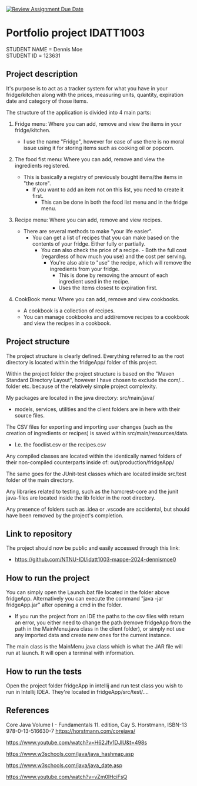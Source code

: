 [![Review Assignment Due Date](https://classroom.github.com/assets/deadline-readme-button-22041afd0340ce965d47ae6ef1cefeee28c7c493a6346c4f15d667ab976d596c.svg)](https://classroom.github.com/a/INcAwgxk)

# Portfolio project IDATT1003

STUDENT NAME = Dennis Moe  
STUDENT ID = 123631

## Project description

It's purpose is to act as a tracker system for what you have in your fridge/kitchen
along with the prices, measuring units, quantity, expiration date and category of those items.

The structure of the application is divided into 4 main parts:

1.  Fridge menu: Where you can add, remove and view the items in your fridge/kitchen.

    - I use the name "Fridge", however for ease of use there is no moral issue using it for storing
      items such as cooking oil or popcorn.

2.  The food fist menu: Where you can add, remove and view the ingredients registered.

    - This is basically a registry of previously bought items/the items in "the store".
      - If you want to add an item not on this list, you need to create it first.
        - This can be done in both the food list menu and in the fridge menu.

3.  Recipe menu: Where you can add, remove and view recipes.

    - There are several methods to make "your life easier".
      - You can get a list of recipes that you can make based on the contents
        of your fridge. Either fully or partially.
        - You can also check the price of a recipe. - Both the full cost (regardless of how much you use) and the cost per serving.
          - You're also able to "use" the recipe,
            which will remove the ingredients from your fridge.
            - This is done by removing the amount of each ingredient used in the recipe.
            - Uses the items closest to expiration first.

4.  CookBook menu: Where you can add, remove and view cookbooks.

    - A cookbook is a collection of recipes.
    - You can manage cookbooks and add/remove recipes
      to a cookbook and view the recipes in a cookbook.

## Project structure

The project structure is clearly defined. Everything referred to as the root directory is located within the fridgeApp/ folder of this project.

Within the project folder the project structure is based on the "Maven Standard Directory Layout", however I have chosen to exclude the com/... folder etc. because of the relatively simple project complexity.

My packages are located in the java directory: src/main/java/

- models, services, utilities and the client folders are in here with their source
  files.

The CSV files for exporting and importing user changes (such as the creation of ingredients or recipes) is saved within src/main/resources/data.

- I.e. the foodlist.csv or the recipes.csv

Any compiled classes are located within the identically named folders of their non-compiled counterparts inside of:
out/production/fridgeApp/

The same goes for the JUnit-test classes which are located inside src/test folder of the main directory.

Any libraries related to testing, such as the hamcrest-core and the junit java-files are located inside the lib folder in the root directory.

Any presence of folders such as .idea or .vscode are accidental, but should have been removed by the project's completion.

## Link to repository

The project should now be public and easily accessed through this link:

- https://github.com/NTNU-IDI/idatt1003-mappe-2024-dennismoe0

## How to run the project

You can simply open the Launch.bat file located in the folder above fridgeApp.
Alternatively you can execute the command "java -jar fridgeApp.jar" after opening a cmd in the folder.

- If you run the project from an IDE the paths to the csv files with return an error, you either need to change the path (remove fridgeApp from the path in the MainMenu.java class in the client folder), or simply not use any imported data and create new ones for the current instance.

The main class is the MainMenu.java class which is what the JAR file will run at launch. It will open a terminal with information.

## How to run the tests

Open the project folder fridgeApp in intellij and run test class you wish to run in Intellij IDEA.
They're located in fridgeApp/src/test/....

## References

Core Java Volume I - Fundamentals 11. edition, Cay S. Horstmann, ISBN-13 978-0-13-516630-7
https://horstmann.com/corejava/

https://www.youtube.com/watch?v=H62Jfv1DJlU&t=498s

https://www.w3schools.com/java/java_hashmap.asp

https://www.w3schools.com/java/java_date.asp

https://www.youtube.com/watch?v=vZm0lHciFsQ
